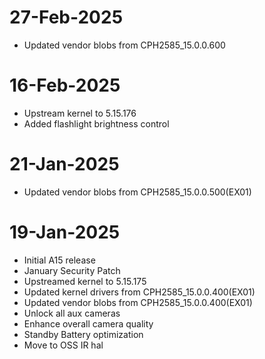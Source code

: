 # 27-Feb-2025
- Updated vendor blobs from CPH2585_15.0.0.600

# 16-Feb-2025
- Upstream kernel to 5.15.176
- Added flashlight brightness control

# 21-Jan-2025
- Updated vendor blobs from CPH2585_15.0.0.500(EX01)

# 19-Jan-2025
- Initial A15 release
- January Security Patch
- Upstreamed kernel to 5.15.175
- Updated kernel drivers from CPH2585_15.0.0.400(EX01)
- Updated vendor blobs from CPH2585_15.0.0.400(EX01)
- Unlock all aux cameras
- Enhance overall camera quality
- Standby Battery optimization
- Move to OSS IR hal

